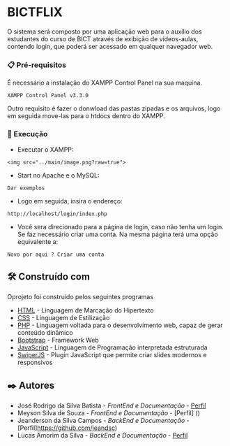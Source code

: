 # BICTFLIX

O sistema será composto por uma aplicação web para o auxílio dos estudantes do curso de BICT através de exibição de vídeos-aulas, contendo login, que poderá ser acessado em qualquer navegador web.


### 📋 Pré-requisitos

É necessário a instalação do XAMPP Control Panel na sua maquina.

```
XAMPP Control Panel v3.3.0
```
Outro requisito é fazer o donwload das pastas zipadas e os arquivos, logo em seguida move-las para o htdocs dentro do XAMPP.

### 🔧 Execução

* Executar o XAMPP:

```
<img src="../main/image.png?raw=true">
```
* Start no Apache e o MySQL:
```
Dar exemplos
```

* Logo em seguida, insira o endereço:

```
http://localhost/login/index.php
```

* Você sera direcionado para a página de login, caso não tenha um login. Se faz necessário criar uma conta.
Na mesma página terá uma opção equivalente a:

```
Novo por aqui ? Criar uma conta
```
## 🛠️ Construído com

Oprojeto foi construído pelos seguintes programas

* [HTML](https://developer.mozilla.org/pt-BR/docs/Web/HTML) - Linguagem de Marcação do Hipertexto
* [CSS](https://developer.mozilla.org/pt-BR/docs/Web/CSS) - Linguagem de Estilizaçâo
* [PHP](https://www.php.net/docs.php) - Linguagem voltada para o desenvolvimento web, capaz de gerar conteúdo dinâmico
* [Bootstrap](https://getbootstrap.com/) - Framework Web
* [JavaScript](https://developer.mozilla.org/pt-BR/docs/Web/JavaScript) - Linguagem de Programação interpretada estruturada
* [SwiperJS](https://swiperjs.com/) - Plugin JavaScript que permite criar slides modernos e responsivos

## ✒️ Autores

* José Rodrigo da Silva Batista - *FrontEnd e Documentação* - [Perfil](https://github.com/rodrigowkp204)
* Meyson Silva de Souza - *FrontEnd e Documentação* - [Perfil] ()
* Jeanderson da Silva Campos - *BackEnd e Documentação* - [Perfil]https://github.com/jeandsc)
* Lucas Amorim da Silva - *BackEnd e Documentação* - [Perfil](https://github.com/linkParaPerfil)


